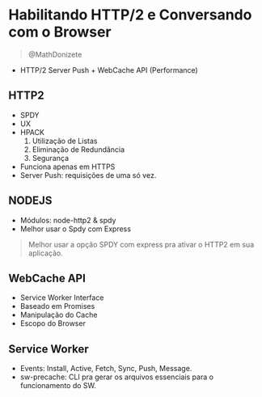 # Habilitando HTTP/2 e Conversando com o Browser

> @MathDonizete

- HTTP/2 Server Push + WebCache API (Performance)

## HTTP2

- SPDY
- UX
- HPACK
    1. Utilização de Listas
    1. Eliminação de Redundância
    1. Segurança
- Funciona apenas em HTTPS
- Server Push: requisições de uma só vez.


## NODEJS

- Módulos: node-http2 & spdy
- Melhor usar o Spdy com Express

> Melhor usar a opção SPDY com express pra ativar o HTTP2 em sua aplicação.

## WebCache API

- Service Worker Interface
- Baseado em Promises
- Manipulação do Cache
- Escopo do Browser

## Service Worker

- Events: Install, Active, Fetch, Sync, Push, Message.
- sw-precache: CLI pra gerar os arquivos essenciais para o funcionamento do SW.